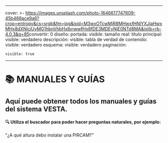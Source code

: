 * * *

cover: >-
  <https://images.unsplash.com/photo-1646617747609-45b466ace9a6?crop=entropy&cs=srgb&fm=jpg&ixid=M3wxOTcwMjR8MHwxfHNlYXJjaHwxMHx8dXNlciUyMG1hbnVhbHxlbnwwfHx8fDE3MDEyNjE0NTd8MA&ixlib=rb-4.0.3&q=85>convertir: 0
diseño: portada: visible: tamaño real: título principal: visible: verdadero descripción: visible: tabla de verdad de contenido: visible: verdadero esquema: visible: verdadero paginación:

    visible: true

* * *

# 📚 MANUALES Y GUÍAS

## Aquí puede obtener todos los manuales y guías del sistema VESTA.

#### 🔍 Utiliza el buscador para poder hacer preguntas naturales, por ejemplo:

"¿A qué altura debo instalar una PIRCAM?"

